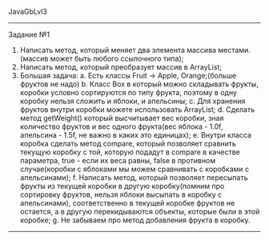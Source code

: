 JavaGbLvl3
_____________________________________________________________
Задание №1

1. Написать метод, который меняет два элемента массива местами.(массив может быть любого ссылочного типа);
2. Написать метод, который преобразует массив в ArrayList;
3. Большая задача:
a. Есть классы Fruit -> Apple, Orange;(больше фруктов не надо)
b. Класс Box в который можно складывать фрукты, коробки условно сортируются по типу фрукта, поэтому в одну коробку нельзя сложить и яблоки, и апельсины;
c. Для хранения фруктов внутри коробки можете использовать ArrayList;
d. Сделать метод getWeight() который высчитывает вес коробки, зная количество фруктов и вес одного фрукта(вес яблока - 1.0f, апельсина - 1.5f, не важно в каких это единицах);
e. Внутри класса коробка сделать метод compare, который позволяет сравнить текущую коробку с той, которую подадут в compare в качестве параметра, true - если их веса равны, false в противном случае(коробки с яблоками мы можем сравнивать с коробками с апельсинами);
f. Написать метод, который позволяет пересыпать фрукты из текущей коробки в другую коробку(помним про сортировку фруктов, нельзя яблоки высыпать в коробку с апельсинами), соответственно в текущей коробке фруктов не остается, а в другую перекидываются объекты, которые были в этой коробке;
g. Не забываем про метод добавления фрукта в коробку.
_____________________________________________________________